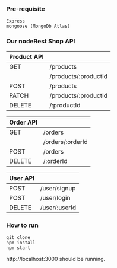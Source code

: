 ### Pre-requisite
    Express
    mongoose (MongoDb Atlas)

### Our nodeRest Shop API

| Product API  | |
| ------------- | ------------- |
| GET           |   /products  |
|               |   /products/:productId  |
| POST          |   /products   |
| PATCH         |   /products/:productId    |
| DELETE        |   /:productId |

| Order API  |  |
| ------------- | ------------- |
| GET           |   /orders     |
|               |   /orders/:orderId  |
| POST          |   /orders     |
| DELETE        |   /:orderId   |

| User API  |  |
| ------------- | ------------- |
| POST          |   /user/signup    |
| POST          |   /user/login     |
| DELETE        |   /user/:userId   |
                

### How to run
    git clone 
    npm install
    npm start
    
http://localhost:3000 should be running.
